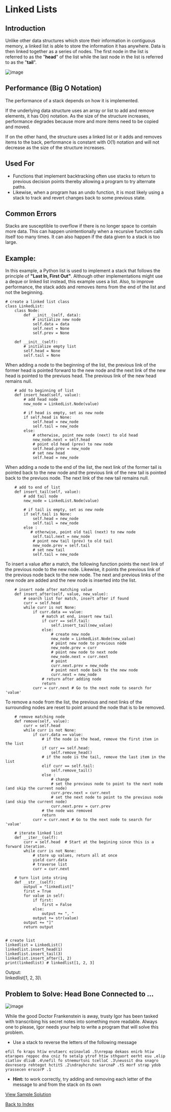 # Linked Lists
## Introduction
Unlike other data structures which store their information in contiguous memory, a linked list is able to store the information it has anywhere. Data is then linked together as a series of nodes. The first node in the list is referred to as the "**head**" of the list while the last node in the list is referred to as the "**tail**".

![image](images/linked.png)

## Performance (Big O Notation)
The performance of a stack depends on how it is implemented. 

If the underlying data structure uses an array or list to add and remove elements, it has O(n) notation.  As the size of the structure increases, performance degrades because more and more items need to be copied and moved. 

If on the other hand, the structure uses a linked list or it adds and removes items to the back, performance is constant with O(1) notation and will not decrease as the size of the structure increases.

## Used For
+ Functions that implement backtracking often use stacks to return to previous decision points thereby allowing a program to try alternate paths. 
+ Likewise, when a program has an undo function, it is most likely using a stack to track and revert changes back to some previous state.

## Common Errors
Stacks are susceptible to overflow if there is no longer space to contain more data. This can happen unintentionally when a recursive function calls itself too many times. It can also happen if the data given to a stack is too large.

## Example: 
In this example, a Python list is used to implement a stack that follows the principle of **"Last In, First Out"**. Although other implementations might use a deque or linked list instead, this example uses a list. Also, to improve performance, the stack adds and removes items from the end of the list and not the beginning.

```
# create a linked list class
class LinkedList:
    class Node:
        def __init__(self, data):
            # initialize new node
            self.data = data
            self.next = None
            self.prev = None

    def __init__(self):
        # initialize empty list
        self.head = None
        self.tail = None
```

When adding a node to the beginning of the list, the previous link of the former head is pointed forward to the new node and the next link of the new head is pointed to the previuos head. The previous link of the new head remains null.

```
    # add to beginning of list
    def insert_head(self, value):
        # add head node
        new_node = LinkedList.Node(value)  
        
        # if head is empty, set as new node
        if self.head is None:
            self.head = new_node
            self.tail = new_node
        else:
            # otherwise, point new node (next) to old head 
            new_node.next = self.head
            # point old head (prev) to new node
            self.head.prev = new_node
            # set new head
            self.head = new_node
```

When adding a node to the end of the list, the next link of the former tail is pointed back to the new node and the previous link of the new tail is pointed back to the previuos node. The next link of the new tail remains null.

```
    # add to end of list
    def insert_tail(self, value):
        # add tail node
        new_node = LinkedList.Node(value)

        # if tail is empty, set as new node
        if self.tail is None:
            self.head = new_node
            self.tail = new_node
        else :
           # otherwise, point old tail (next) to new node
            self.tail.next = new_node
            # point new tail (prev) to old tail
            new_node.prev = self.tail
            # set new tail
            self.tail = new_node
```

To insert a value after a match, the following function points the next link of the previous node to the new node. Likewise, it points the previous link of the previous node back to the new node. The next and previous links of the new node are added and the new node is inserted into the list.
```
    # insert node after matching value
    def insert_after(self, value, new_value):
        # search list for match, insert after if found
        curr = self.head
        while curr is not None:
            if curr.data == value:
                # match at end, insert new tail
                if curr == self.tail:
                    self.insert_tail(new_value)
                else:
                    # create new node
                    new_node = LinkedList.Node(new_value)
                    # point new node to previous node
                    new_node.prev = curr
                    # point new node to next node
                    new_node.next = curr.next
                    # point 
                    curr.next.prev = new_node
                    # point next node back to the new node
                    curr.next = new_node
                # return after adding node
                return
            curr = curr.next # Go to the next node to search for 'value'
```

To remove a node from the list, the previous and next links of the surrounding nodes are reset to point around the node that is to be removed.

```
    # remove matching node
    def remove(self, value):
        curr = self.head
        while curr is not None:
            if curr.data == value:
                # if the node is the head, remove the first item in the list
                if curr == self.head:
                    self.remove_head()
                # if the node is the tail, remove the last item in the list
                elif curr == self.tail:
                    self.remove_tail()
                else :
                    # change 
                    # set the previous node to point to the next node (and skip the current node)
                    curr.prev.next = curr.next
                    # set the next node to point to the previous node (and skip the current node)
                    curr.next.prev = curr.prev
                # the node was removed
                return
            curr = curr.next # Go to the next node to search for 'value'

    # iterate linked list
    def __iter__(self):
        curr = self.head  # Start at the begining since this is a forward iteration.
        while curr is not None:
            # store up values, return all at once
            yield curr.data
            # traverse list
            curr = curr.next

    # turn list into string
    def __str__(self):
        output = "linkedlist["
        first = True
        for value in self:
            if first:
                first = False
            else:
                output += ", "
            output += str(value)
        output += "]"
        return output


# create list
linkedlist = LinkedList()
linkedlist.insert_head(1)
linkedlist.insert_tail(3)
linkedlist.insert_after(1, 2)
print(linkedlist) # linkedlist[1, 2, 3]
```
Output:\
linkedlist[1, 2, 3]\

## Problem to Solve: Head Bone Connected to ...

![image](images/igor.png)

While the good Doctor Frankenstein is away, trusty Igor has been tasked with transcribing his secret notes into something more readable. Always one to please, Igor needs your help to write a program that will solve this problem.

+ Use a stack to reverse the letters of the following message

```
efil fo kraps htiw erutaerc ezinavlaG .5\nrepap dekaos enirb htiw etarapes reppoc dna cniz fo setalp ytrof htiw sthguort eerht esu ,elip ciatlov dliuB .4\nefil fo stnemurtsni tcelloC .3\neussit dna snagro devreserp rehtegot hctitS .2\ndrayhcruhc sarcnaP .tS morf strap ydob yrassecen erucorP .1
```
 
+ **Hint:** to work correctly, try adding and removing each letter of the message to and from the stack on its own

[View Sample Solution](stack_solution.py)

[Back to Index](0-welcome.md)